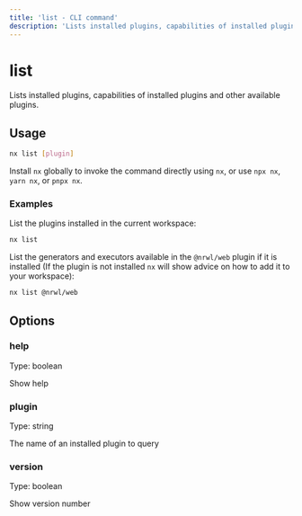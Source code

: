 ```yaml
---
title: 'list - CLI command'
description: 'Lists installed plugins, capabilities of installed plugins and other available plugins.'
---
```


# list

Lists installed plugins, capabilities of installed plugins and other available plugins.

## Usage

```bash
nx list [plugin]
```

Install `nx` globally to invoke the command directly using `nx`, or use `npx nx`, `yarn nx`, or `pnpx nx`.

### Examples

List the plugins installed in the current workspace:

```bash
nx list
```

List the generators and executors available in the `@nrwl/web` plugin if it is installed (If the plugin is not installed `nx` will show advice on how to add it to your workspace):

```bash
nx list @nrwl/web
```

## Options

### help

Type: boolean

Show help

### plugin

Type: string

The name of an installed plugin to query

### version

Type: boolean

Show version number
